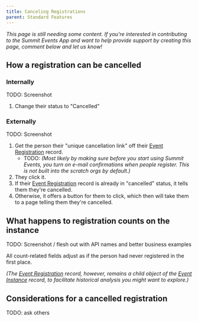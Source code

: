 ```yaml
---
title: Canceling Registrations
parent: Standard Features
---
```


*This page is still needing some content. If you're interested in contributing to the Summit Events App and want to help provide support by creating this page, comment below and let us know!*

## How a registration can be cancelled

### Internally

TODO:  Screenshot

1. Change their status to "Cancelled"

### Externally

TODO:  Screenshot

1. Get the person their "unique cancellation link" off their [Event Registration](../object-field-resources/summit-event-reg-obj/) record.
    * TODO:  _(Most likely by making sure before you start using Summit Events, you turn on e-mail confirmations when people register.  This is not built into the scratch orgs by default.)_
2. They click it.
3. If their [Event Registration](../object-field-resources/summit-event-reg-obj/) record is already in "cancelled" status, it tells them they're cancelled.
4. Otherwise, it offers a button for them to click, which then will take them to a page telling them they're cancelled.

## What happens to registration counts on the instance

TODO:  Screenshot / flesh out with API names and better business examples

All count-related fields adjust as if the person had never registered in the first place.

_(The [Event Registration](../object-field-resources/summit-event-reg-obj/) record, however, remains a child object of the [Event Instance](./event-instance-functionality/) record, to facilitate historical analysis you might want to explore.)_

## Considerations for a cancelled registration

TODO:  ask others